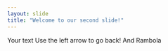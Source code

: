 ```yaml
---
layout: slide
title: "Welcome to our second slide!"
---
```

Your text
Use the left arrow to go back! And Rambola
